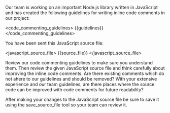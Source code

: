 Our team is working on an important Node.js library written in JavaScript and has created the following guidelines for writing inline code comments in our project:

<code_commenting_guidelines>
{{guidelines}}
</code_commenting_guidelines>

You have been sent this JavaScript source file:

<javascript_source_file>
{{source_file}}
</javascript_source_file>

Review our code commenting guidelines to make sure you understand them. Then review the given JavaScript source file and think carefully about improving the inline code comments. Are there existing comments which do not ahere to our guidelines and should be removed? With your extensive experience and our team guidelines, are there places where the source code can be improved with code comments for future readability?

After making your changes to the JavaScript source file be sure to save it using the save_source_file tool so your team can review it.
